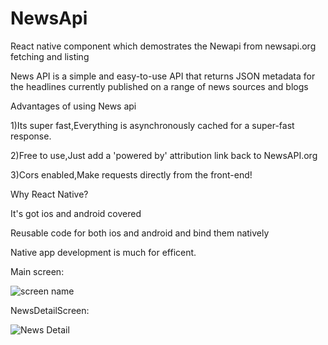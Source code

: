 # NewsApi
React native component which demostrates the Newapi  from newsapi.org fetching and listing 

News API is a simple and easy-to-use API that returns JSON metadata for the headlines currently published on a range of news sources and blogs

Advantages of using News api

1)Its super fast,Everything is asynchronously cached for a super-fast response. 

2)Free to use,Just add a 'powered by' attribution link back to NewsAPI.org

3)Cors enabled,Make requests directly from the front-end!


   Why React Native?
  
   It's got ios and android covered
   
   Reusable code for both ios and android and bind them natively 
   
   Native app development is much for efficent.
   
   Main screen:
   
   ![screen name](https://lh3.googleusercontent.com/-MODvxeBzJtw/Wd3mrPPZjCI/AAAAAAAAAfs/w9kDlSRmKt4sVKO1meZadIjbXI7PWXBGACL0BGAYYCw/h1280/2017-10-11.png)
   
   
   NewsDetailScreen: 
   
   ![News Detail](https://lh3.googleusercontent.com/-7Vo0tu9SWcE/Wd3nGwskqCI/AAAAAAAAAfs/iVvFPUQE2j0nE-pg9wTTjqPMQsAniXv1wCL0BGAYYCw/h1280/2017-10-11.png)
